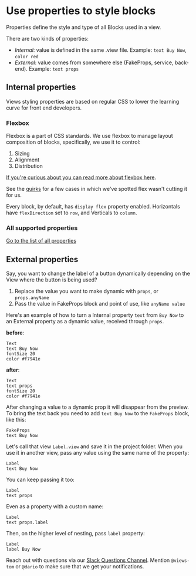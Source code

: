 # Use properties to style blocks
Properties define the style and type of all Blocks used in a view.

There are two kinds of properties:
- _Internal_: value is defined in the same .view file.
Example: `text Buy Now`, `color red`
- _External_: value comes from somewhere else (FakeProps, service, back-end).
Example: `text props`

## Internal properties
Views styling properties are based on regular CSS to lower the learning curve
for front end developers.

### Flexbox
Flexbox is a part of CSS standards. We use flexbox to manage layout composition
of blocks, specifically, we use it to control:
1. Sizing
2. Alignment
3. Distribution

[If you're curious about you can read more about flexbox here](https://developer.mozilla.org/en-US/docs/Web/CSS/CSS_Flexible_Box_Layout/Using_CSS_flexible_boxes).

See the [quirks](../QUIRKS.md) for a few cases in which we've spotted flex wasn't
cutting it for us.

Every block, by default, has `display flex` property enabled.
Horizontals have `flexDirection` set to `row`, and Verticals to `column`.

### All supported properties
[Go to the list of all properties](AllStyingProperties.md)

## External properties
Say, you want to change the label of a button dynamically depending on the View
where the button is being used?
1. Replace the value you want to make dynamic with `props`, or `props.anyName`
2. Pass the value in FakeProps block and point of use, like `anyName value`

Here's an example of how to turn a Internal property `text` from `Buy Now` to an External
property as a dynamic value, received through `props`.

**before**:
```views
Text
text Buy Now
fontSize 20
color #f7941e
```

**after**:
```views
Text
text props
fontSize 20
color #f7941e
```

After changing a value to a dynamic prop it will disappear from the preview.
To bring the text back you need to add `text Buy Now` to the `FakeProps` block,
 like this:
```
FakeProps
text Buy Now
```

Let's call that view `Label.view` and save it in the project folder.
When you use it in another view, pass any value using the same name of the
property:
```
Label
text Buy Now
```

You can keep passing it too:
```
Label
text props
```

Even as a property with a custom name:
```
Label
text props.label
```

Then, on the higher level of nesting, pass `label` property:
```
Label
label Buy Now
```


Reach out with questions via our [Slack Questions Channel](https://slack.viewsdx.com/).
Mention `@views-tom` or `@dario` to make sure that we get your notifications.
